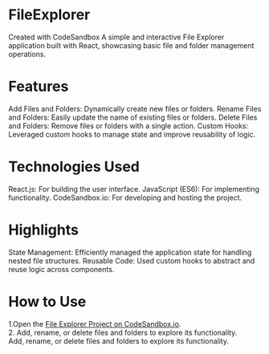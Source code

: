 # FileExplorer
Created with CodeSandbox
A simple and interactive File Explorer application built with React, showcasing basic file and folder management operations.

# Features
Add Files and Folders: Dynamically create new files or folders.
Rename Files and Folders: Easily update the name of existing files or folders.
Delete Files and Folders: Remove files or folders with a single action.
Custom Hooks: Leveraged custom hooks to manage state and improve reusability of logic.

# Technologies Used
React.js: For building the user interface.
JavaScript (ES6): For implementing functionality.
CodeSandbox.io: For developing and hosting the project.

# Highlights
State Management: Efficiently managed the application state for handling nested file structures.
Reusable Code: Used custom hooks to abstract and reuse logic across components.

# How to Use

1.Open the [File Explorer Project on CodeSandbox.io](https://codesandbox.io/p/github/Aseemathasneem/FileExplorer/draft/billowing-dew?workspaceId=ws_RVVpLN4krFvBChrXLPX75o).  
2. Add, rename, or delete files and folders to explore its functionality.  
Add, rename, or delete files and folders to explore its functionality.


